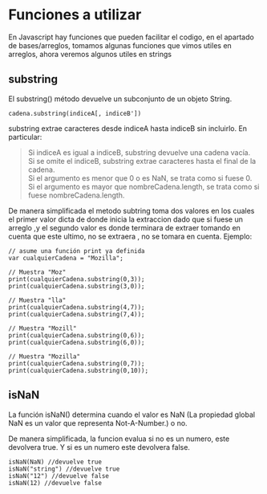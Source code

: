 # Funciones a utilizar

En Javascript hay funciones que pueden facilitar el codigo, en el apartado de bases/arreglos, tomamos algunas funciones que vimos utiles en arreglos, ahora veremos algunos utiles en strings

## substring
El substring() método devuelve un subconjunto de un objeto String.
```
cadena.substring(indiceA[, indiceB'])
``` 
substring extrae caracteres desde indiceA hasta indiceB sin incluirlo. En particular:

>Si indiceA es igual a indiceB, substring devuelve una cadena vacía.  
>Si se omite el indiceB, substring extrae caracteres hasta el final de la cadena.  
>Si el argumento es menor que 0 o es NaN, se trata como si fuese 0.  
>Si el argumento es mayor que nombreCadena.length, se trata como si fuese   nombreCadena.length.

De manera simplificada el metodo subtring toma dos valores en los cuales el primer valor dicta de donde inicia la extraccion dado que si fuese un arreglo ,y el segundo valor es donde terminara de extraer tomando en cuenta que este ultimo, no se extraera , no se tomara en cuenta.
Ejemplo:
```
// asume una función print ya definida
var cualquierCadena = "Mozilla";

// Muestra "Moz"
print(cualquierCadena.substring(0,3));
print(cualquierCadena.substring(3,0));

// Muestra "lla"
print(cualquierCadena.substring(4,7));
print(cualquierCadena.substring(7,4));

// Muestra "Mozill"
print(cualquierCadena.substring(0,6));
print(cualquierCadena.substring(6,0));

// Muestra "Mozilla"
print(cualquierCadena.substring(0,7));
print(cualquierCadena.substring(0,10));

```
## isNaN
La función isNaN() determina cuando el valor es NaN (La propiedad global NaN es un valor que representa Not-A-Number.) o no.

De manera simplificada, la funcion evalua si no es un numero, este devolvera true. Y si es un numero este devolvera false.
```
isNaN(NaN) //devuelve true
isNaN("string") //devuelve true
isNaN("12") //devuelve false
isNaN(12) //devuelve false
```